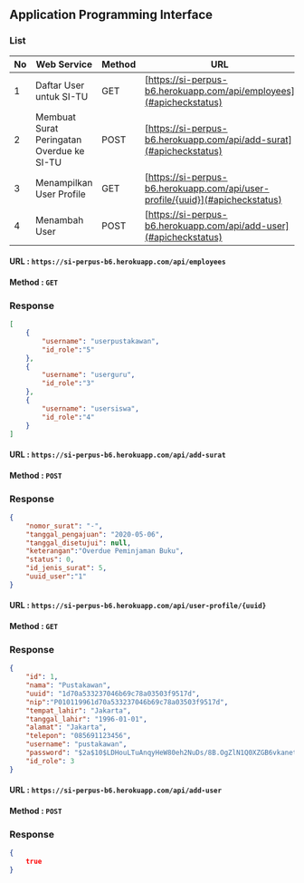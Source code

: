## Application Programming Interface

### List
| No | Web Service | Method | URL |
|----|-------------|--------|-----|
| 1 | Daftar User untuk SI-TU | GET | [https://si-perpus-b6.herokuapp.com/api/employees](#apicheckstatus) |
| 2 | Membuat Surat Peringatan Overdue ke SI-TU | POST | [https://si-perpus-b6.herokuapp.com/api/add-surat](#apicheckstatus) |
| 3 | Menampilkan User Profile | GET | [https://si-perpus-b6.herokuapp.com/api/user-profile/{uuid}](#apicheckstatus) |
| 4 | Menambah User | POST | [https://si-perpus-b6.herokuapp.com/api/add-user](#apicheckstatus) |

#### URL : `https://si-perpus-b6.herokuapp.com/api/employees`
#### Method : `GET`

### Response
```json
[
    {
        "username": "userpustakawan",
        "id_role":"5"
    },
    {
        "username": "userguru",
        "id_role":"3"
    },
    {
        "username": "usersiswa",
        "id_role":"4"
    }
]
```

#### URL : `https://si-perpus-b6.herokuapp.com/api/add-surat`
#### Method : `POST`

### Response
```json
{
    "nomor_surat": "-",
	"tanggal_pengajuan": "2020-05-06",
	"tanggal_disetujui": null,
	"keterangan":"Overdue Peminjaman Buku",
	"status": 0,
	"id_jenis_surat": 5,
	"uuid_user":"1"
}
```

#### URL : `https://si-perpus-b6.herokuapp.com/api/user-profile/{uuid}`
#### Method : `GET`

### Response
```json
{
    "id": 1,
    "nama": "Pustakawan",
    "uuid": "1d70a533237046b69c78a03503f9517d",
    "nip":"P010119961d70a533237046b69c78a03503f9517d",
    "tempat_lahir": "Jakarta",
    "tanggal_lahir": "1996-01-01",
    "alamat": "Jakarta",
    "telepon": "085691123456",
    "username": "pustakawan",
    "password": "$2a$10$LDHouLTuAnqyHeW80eh2NuDs/8B.OgZlN1Q0XZGB6vkanet/zbH5W",
    "id_role": 3
}
```

#### URL : `https://si-perpus-b6.herokuapp.com/api/add-user`
#### Method : `POST`

### Response
```json
{
	true
}
```